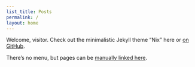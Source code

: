 ```yaml
---
list_title: Posts
permalink: /
layout: home
---
```

Welcome, visitor. Check out the minimalistic Jekyll theme <q>Nix</q> here or [on GitHub](https://github.com/michaelnordmeyer/jekyll-theme-nix).

There’s no menu, but pages can be [manually linked here](/about).
